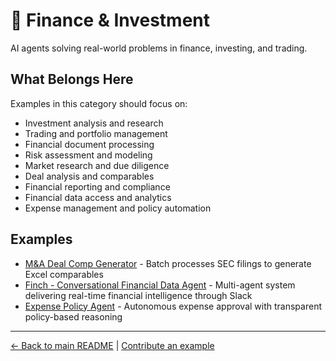 # 💼 Finance & Investment

AI agents solving real-world problems in finance, investing, and trading.

## What Belongs Here

Examples in this category should focus on:
- Investment analysis and research
- Trading and portfolio management
- Financial document processing
- Risk assessment and modeling
- Market research and due diligence
- Deal analysis and comparables
- Financial reporting and compliance
- Financial data access and analytics
- Expense management and policy automation

## Examples

- [M&A Deal Comp Generator](m-and-a-deal-comp.md) - Batch processes SEC filings to generate Excel comparables
- [Finch - Conversational Financial Data Agent](uber-finch-financial-data-agent.md) - Multi-agent system delivering real-time financial intelligence through Slack
- [Expense Policy Agent](ramp-expense-approval-agent.md) - Autonomous expense approval with transparent policy-based reasoning

---

[← Back to main README](../../README.md) | [Contribute an example](../../CONTRIBUTING.md)
